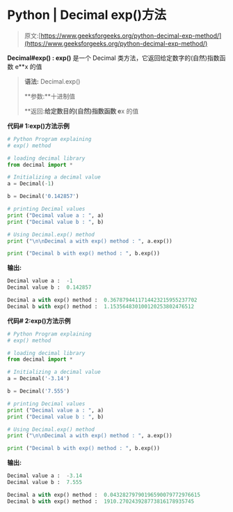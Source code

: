 # Python | Decimal exp()方法

> 原文:[https://www.geeksforgeeks.org/python-decimal-exp-method/](https://www.geeksforgeeks.org/python-decimal-exp-method/)

**Decimal#exp() : exp()** 是一个 Decimal 类方法，它返回给定数字的(自然)指数函数 e**x 的值

> **语法:** Decimal.exp()
> 
> **参数:**十进制值
> 
> **返回:**给定数目的(自然)指数函数 e**x 的值

**代码# 1:exp()方法示例**

```py
# Python Program explaining 
# exp() method

# loading decimal library
from decimal import *

# Initializing a decimal value
a = Decimal(-1)

b = Decimal('0.142857')

# printing Decimal values
print ("Decimal value a : ", a)
print ("Decimal value b : ", b)

# Using Decimal.exp() method
print ("\n\nDecimal a with exp() method : ", a.exp())

print ("Decimal b with exp() method : ", b.exp())
```

**输出:**

```py
Decimal value a :  -1
Decimal value b :  0.142857

Decimal a with exp() method :  0.3678794411714423215955237702
Decimal b with exp() method :  1.153564830100120253802476512

```

**代码# 2:exp()方法示例**

```py
# Python Program explaining 
# exp() method

# loading decimal library
from decimal import *

# Initializing a decimal value
a = Decimal('-3.14')

b = Decimal('7.555')

# printing Decimal values
print ("Decimal value a : ", a)
print ("Decimal value b : ", b)

# Using Decimal.exp() method
print ("\n\nDecimal a with exp() method : ", a.exp())

print ("Decimal b with exp() method : ", b.exp())
```

**输出:**

```py
Decimal value a :  -3.14
Decimal value b :  7.555

Decimal a with exp() method :  0.04328279790196590079772976615
Decimal b with exp() method :  1910.270243928773816178935745

```